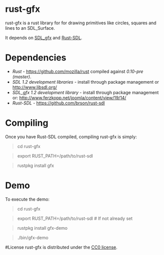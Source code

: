 # rust-gfx

rust-gfx is a rust library for for drawing primitives like circles, squares and lines to an SDL_Surface.

It depends on [SDL_gfx](http://www.ferzkopp.net/Software/SDL_gfx-2.0/Docs/html/index.html) and [Rust-SDL](https://github.com/brson/rust-sdl).

# Dependencies

* *Rust* - https://github.com/mozilla/rust compiled against *0.10-pre (master)*.
* *SDL 1.2 development libraries* - install through package management or http://www.libsdl.org/
* *SDL_gfx 1.2 development library* - install through package management or: http://www.ferzkopp.net/joomla/content/view/19/14/
* *Rust-SDL* - https://github.com/brson/rust-sdl

# Compiling
Once you have Rust-SDL compiled, compiling rust-gfx is simply:

> cd rust-gfx

> export RUST_PATH=/path/to/rust-sdl

> rustpkg install gfx

# Demo
To execute the demo:

> cd rust-gfx

> export RUST_PATH=/path/to/rust-sdl # If not already set

> rustpkg install gfx-demo

> ./bin/gfx-demo

#License
rust-gfx is distributed under the [CC0 license](http://creativecommons.org/publicdomain/zero/1.0/).
